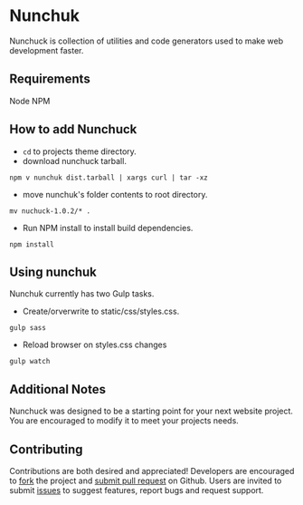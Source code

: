 # Nunchuk

Nunchuck is collection of utilities and code generators used to make web development faster.

## Requirements
Node NPM

## How to add Nunchuck
-   `cd` to projects theme directory.
-   download nunchuck tarball.
```shell
npm v nunchuk dist.tarball | xargs curl | tar -xz
```
-   move nunchuk's folder contents to root directory.
```shell
mv nuchuck-1.0.2/* .
```
-   Run NPM install to install build dependencies.
```shell
npm install
```

## Using nunchuk

Nunchuk currently has two Gulp tasks.

-   Create/orverwrite to static/css/styles.css.
```shell
gulp sass
```
-   Reload browser on styles.css changes
```shell
gulp watch
```

## Additional Notes
Nunchuck was designed to be a starting point for your next website project. You are encouraged to modify it to meet your projects needs.

## Contributing
Contributions are both desired and appreciated! Developers are encouraged to [fork](https://github.com/jwogrady/nunchuk) the project and [submit pull request](https://github.com/jwogrady/nunchuk/pulls) on Github. Users are invited to submit [issues](https://github.com/jwogrady/nunchuk/issues) to suggest features, report bugs and request support.

